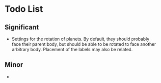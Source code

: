 # Todo List

## Significant

- Settings for the rotation of planets. By default, they should probably face their parent body, but should be able to be rotated to face another arbitrary body. Placement of the labels may also be related.

## Minor

- 